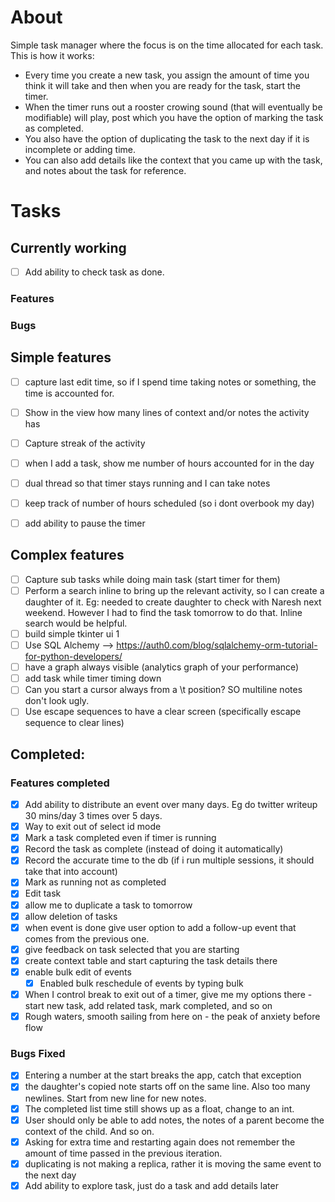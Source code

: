 # About 

Simple task manager where the focus is on the time allocated for each task. This is how it works:

- Every time you create a new task, you assign the amount of time you think it will take and then when you are ready for the task, start the timer. 
- When the timer runs out a rooster crowing sound (that will eventually be modifiable) will play, post which you have the option of marking the task as completed.
- You also have the option of duplicating the task to the next day if it is incomplete or adding time.
- You can also add details like the context that you came up with the task, and notes about the task for reference. 

# Tasks

## Currently working 
- [ ] Add ability to check task as done.

### Features

### Bugs

## Simple features
- [ ] capture last edit time, so if I spend time taking notes or something, the time is accounted for.
- [ ] Show in the view how many lines of context and/or notes the activity has
- [ ] Capture streak of the activity
- [ ] when I add a task, show me number of hours accounted for in the day
- [ ] dual thread so that timer stays running and I can take notes
- [ ] keep track of number of hours scheduled (so i dont overbook my day)
- [ ] add ability to pause the timer


## Complex features
- [ ] Capture sub tasks while doing main task (start timer for them)
- [ ] Perform a search inline to bring up the relevant activity, so I can create a daughter of it. Eg: needed to create daughter to check with Naresh next weekend. However I had to find the task tomorrow to do that. Inline search would be helpful.
- [ ] build simple tkinter ui 1
- [ ] Use SQL Alchemy --> https://auth0.com/blog/sqlalchemy-orm-tutorial-for-python-developers/
- [ ] have a graph always visible (analytics graph of your performance)
- [ ] add task while timer timing down 
- [ ] Can you start a cursor always from a \t position? SO multiline notes don't look ugly.
- [ ] Use escape sequences to have a clear screen (specifically escape sequence to clear lines)

## Completed:

### Features completed
- [x] Add ability to distribute an event over many days. Eg do twitter writeup 30 mins/day 3 times over 5 days.
- [x] Way to exit out of select id mode 
- [x] Mark a task completed even if timer is running
- [x] Record the task as complete (instead of doing it automatically)
- [x] Record the accurate time to the db (if i run multiple sessions, it should take that into account)
- [x] Mark as running not as completed
- [x] Edit task 
- [x] allow me to duplicate a task to tomorrow
- [x] allow deletion of tasks
- [x] when event is done give user option to add a follow-up event that comes from the previous one. 
- [x] give feedback on task selected that you are starting
- [x] create context table and start capturing the task details there
- [x] enable bulk edit of events
  - [x] Enabled bulk reschedule of events by typing bulk
- [x] When I control break to exit out of a timer, give me my options there - start new task, add related task, mark completed, and so on
- [x] Rough waters, smooth sailing from here on - the peak of anxiety before flow

### Bugs Fixed
- [x] Entering a number at the start breaks the app, catch that exception
- [x] the daughter's copied note starts off on the same line. Also too many newlines. Start from new line for new notes.
- [x] The completed list time still shows up as a float, change to an int.
- [x] User should only be able to add notes, the notes of a parent become the context of the child. And so on.
- [x] Asking for extra time and restarting again does not remember the amount of time passed in the previous iteration.
- [x] duplicating is not making a replica, rather it is moving the same event to the next day
- [x] Add ability to explore task, just do a task and add details later
